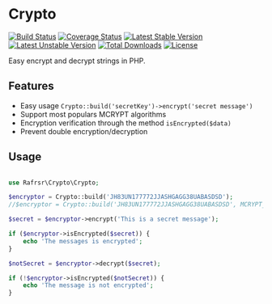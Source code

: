 # Crypto
[![Build Status](https://travis-ci.org/rafrsr/crypto.svg?branch=master)](https://travis-ci.org/rafrsr/crypto)
[![Coverage Status](https://coveralls.io/repos/rafrsr/crypto/badge.svg?branch=master&service=github)](https://coveralls.io/github/rafrsr/crypto?branch=master)
[![Latest Stable Version](https://poser.pugx.org/rafrsr/crypto/version)](https://packagist.org/packages/rafrsr/crypto)
[![Latest Unstable Version](https://poser.pugx.org/rafrsr/crypto/v/unstable)](//packagist.org/packages/rafrsr/crypto)
[![Total Downloads](https://poser.pugx.org/rafrsr/crypto/downloads)](https://packagist.org/packages/rafrsr/crypto)
[![License](https://poser.pugx.org/rafrsr/crypto/license)](https://packagist.org/packages/rafrsr/crypto)

Easy encrypt and decrypt strings in PHP.

## Features

- Easy usage `Crypto::build('secretKey')->encrypt('secret message')`
- Support most populars MCRYPT algorithms
- Encryption verification through the method `isEncrypted($data)`
- Prevent double encryption/decryption

## Usage

````php

use Rafrsr\Crypto\Crypto;

$encryptor = Crypto::build('JH83UN177772JJASHGAGG38UABASDSD');
//$encryptor = Crypto::build('JH83UN177772JJASHGAGG38UABASDSD', MCRYPT_RIJNDAEL_128); //using specific algorithm

$secret = $encryptor->encrypt('This is a secret message');

if ($encryptor->isEncrypted($secret)) {
    echo 'The messages is encrypted';
}

$notSecret = $encryptor->decrypt($secret);

if (!$encryptor->isEncrypted($notSecret)) {
    echo 'The message is not encrypted';
}

````